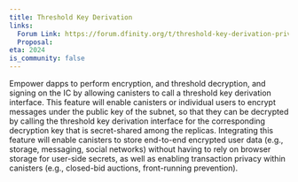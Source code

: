 ```yaml
---
title: Threshold Key Derivation
links:
  Forum Link: https://forum.dfinity.org/t/threshold-key-derivation-privacy-on-the-ic/16560
  Proposal: 
eta: 2024
is_community: false
---
```


Empower dapps to perform encryption, and threshold decryption, and signing on the IC by allowing canisters to call a threshold key derivation interface. This feature will enable canisters or individual users to encrypt messages under the public key of the subnet, so that they can be decrypted by calling  the threshold key derivation interface for the corresponding decryption key that is secret-shared among the replicas. Integrating this feature will enable canisters to store end-to-end encrypted user data (e.g., storage, messaging, social networks) without having to rely on browser storage for user-side secrets, as well as enabling transaction privacy within canisters (e.g., closed-bid auctions, front-running prevention).
